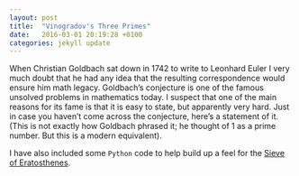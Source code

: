 ```yaml
---
layout: post
title:  "Vinogradov's Three Primes"
date:   2016-03-01 20:19:28 +0100
categories: jekyll update
---
```


When Christian Goldbach sat down in 1742 to write to Leonhard Euler I very much doubt that he had any idea that the resulting correspondence would ensure him math legacy. Goldbach’s conjecture is one of the famous unsolved problems in mathematics today. I suspect that one of the main reasons for its fame is that it is easy to state, but apparently very hard. Just in case you haven’t come across the conjecture, here’s a statement of it. (This is not exactly how Goldbach phrased it; he thought of 1 as a prime number. But this is a modern equivalent).

I have also included some `Python` code to help build up a feel for the [Sieve of Eratosthenes](https://github.com/jamesthetab/iBeacon/blob/master/Thm3.ipynb).